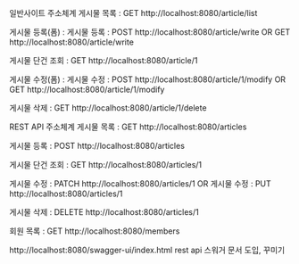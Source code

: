 일반사이트 주소체계
게시물 목록 : GET http://localhost:8080/article/list

게시물 등록(폼) : 게시물 등록 : POST http://localhost:8080/article/write OR GET http://localhost:8080/article/write

게시물 단건 조회 : GET http://localhost:8080/article/1

게시물 수정(폼) : 게시물 수정 : POST http://localhost:8080/article/1/modify OR GET http://localhost:8080/article/1/modify

게시물 삭제 : GET http://localhost:8080/article/1/delete

REST API 주소체계
게시물 목록 : GET http://localhost:8080/articles

게시물 등록 : POST http://localhost:8080/articles

게시물 단건 조회 : GET http://localhost:8080/articles/1

게시물 수정 : PATCH http://localhost:8080/articles/1 OR 게시물 수정 : PUT http://localhost:8080/articles/1

게시물 삭제 : DELETE http://localhost:8080/articles/1

회원 목록 : GET http://localhost:8080/members


http://localhost:8080/swagger-ui/index.html
rest api 스워거 문서 도입, 꾸미기
